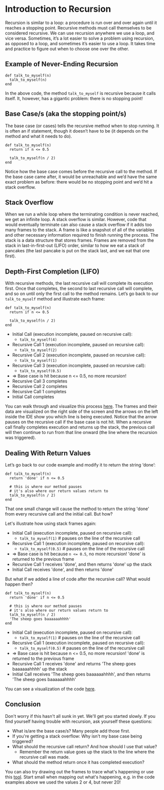# Introduction to Recursion

Recursion is similar to a loop: a procedure is run over and over again until it reaches a stopping point. Recursive methods must call themselves to be considered recursive. We can use recursion anywhere we use a loop, and vice versa. Sometimes, it’s a lot easier to solve a problem using recursion, as opposed to a loop, and sometimes it’s easier to use a loop. It takes time and practice to figure out when to choose one over the other.

## Example of Never-Ending Recursion

```
def talk_to_myself(n)
  talk_to_myself(n)
end
```

In the above code, the method `talk_to_myself` is recursive because it calls itself. It, however, has a gigantic problem: there is no stopping point!

## Base Case/s (aka the stopping point/s)

The base case (or cases) tells the recursive method when to stop running. It is often an if statement, though it doesn’t have to be (it depends on the method and what it needs to do).

```
def talk_to_myself(n)
  return if n <= 0.5

  talk_to_myself(n / 2)
end
```

Notice how the base case comes before the recursive call to the method. If the base case came after, it would be unreachable and we’d have the same exact problem as before: there would be no stopping point and we’d hit a stack overflow.

## Stack Overflow

When we run a while loop where the terminating condition is never reached, we get an infinite loop. A stack overflow is similar. However, code that would eventually terminate can also cause a stack overflow if it adds too many frames to the stack. A frame is like a snapshot of all of the variables and other necessary information required to finish running the process. The stack is a data structure that stores frames. Frames are removed from the stack in last-in-first-out (LIFO) order, similar to how we eat a stack of pancakes (the last pancake is put on the stack last, and we eat that one first).

## Depth-First Completion (LIFO)

With recursive methods, the last recursive call will complete its execution first. Once that completes, the second to last recursive call will complete, and so on until only the first call to the method remains. Let’s go back to our `talk_to_myself` method and illustrate each frame:

```
def talk_to_myself(n)
  return if n <= 0.5

  talk_to_myself(n / 2)
end
```

- Initial Call (execution incomplete, paused on recursive call):
  - `talk_to_myself(4)`
- Recursive Call 1 (execution incomplete, paused on recursive call):
  - `talk_to_myself(2)`
- Recursive Call 2 (execution incomplete, paused on recursive call):
  - `talk_to_myself(1)`
- Recursive Call 3 (execution incomplete, paused on recursive call):
  - `talk_to_myself(0.5)`
- => Base case is hit because n <= 0.5, no more recursion!
- Recursive Call 3 completes
- Recursive Call 2 completes
- Recursive Call 1 completes
- Initial Call completes

You can walk through and visualize this process [here](http://pythontutor.com/visualize.html#code=def%20talk_to_myself%28n%29%0A%20%20return%20if%20n%20%3C%3D%200.5%0A%0A%20%20talk_to_myself%28n%20/%202%29%0Aend%0A%0Atalk_to_myself%284%29&cumulative=false&heapPrimitives=nevernest&mode=edit&origin=opt-frontend.js&py=ruby&rawInputLstJSON=%5B%5D&textReferences=false). The frames and their data are visualized on the right side of the screen and the arrows on the left inside the IDE show you which line is being executed. Notice that the arrow pauses on the recursive call if the base case is not hit. When a recursive call finally completes execution and returns up the stack, the previous call will then continue to run from that line onward (the line where the recursion was triggered).

## Dealing With Return Values

Let’s go back to our code example and modify it to return the string ‘done’:

```
def talk_to_myself(n)
  return 'done' if n <= 0.5

  # this is where our method pauses
  # it's also where our return values return to
  talk_to_myself(n / 2)
end
```

That one small change will cause the method to return the string 'done' from every recursive call and the initial call. But how?

Let's illustrate how using stack frames again:

- Initial Call (execution incomplete, paused on recursive call):
  - `talk_to_myself(1)` # pauses on the line of the recursive call
- Recursive Call 1 (execution incomplete, paused on recursive call):
  - `talk_to_myself(0.5)` # pauses on the line of the recursive call
- => Base case is hit because `n <= 0.5`, no more recursion! 'done' is returned to the previous frame
- Recursive Call 1 receives 'done', and then returns 'done' up the stack
- Initial Call receives 'done', and then returns 'done'

But what if we added a line of code after the recursive call? What would happen then?

```
def talk_to_myself(n)
  return 'done' if n <= 0.5

  # this is where our method pauses
  # it's also where our return values return to
  talk_to_myself(n / 2)
  'The sheep goes baaaaaahhhh'
end
```

- Initial Call (execution incomplete, paused on recursive call):
  - `talk_to_myself(1)` # pauses on the line of the recursive call
- Recursive Call 1 (execution incomplete, paused on recursive call):
  - `talk_to_myself(0.5)` # pauses on the line of the recursive call
- => Base case is hit because n <= 0.5, no more recursion! 'done' is returned to the previous frame
- Recursive Call 1 receives 'done' and returns 'The sheep goes baaaaaahhhh' up the stack
- Initial Call receives 'The sheep goes baaaaaahhhh', and then returns 'The sheep goes baaaaaahhhh'

You can see a visualization of the code [here](http://pythontutor.com/visualize.html#code=def%20talk_to_myself%28n%29%0A%20%20%20%20return%20'done'%20if%20n%20%3C%3D%200.5%0A%0A%20%20%20%20%23%20this%20is%20where%20our%20method%20pauses%0A%20%20%20%20%23%20it's%20also%20where%20our%20return%20values%20return%20to%0A%20%20%20%20talk_to_myself%28n%20/%202%29%0A%20%20%20%20'The%20sheep%20goes%20baaaaaahhhh'%0Aend%0A%0Atalk_to_myself%281%29&cumulative=false&curInstr=10&heapPrimitives=nevernest&mode=display&origin=opt-frontend.js&py=ruby&rawInputLstJSON=%5B%5D&textReferences=false).

## Conclusion

Don't worry if this hasn't all sunk in yet. We'll get you started slowly. If you find yourself having trouble with recursion, ask yourself these questions:

- What is/are the base case/s? Many people add those first.
- If you're getting a stack overflow: Why isn't my base case being triggered?
- What should the recursive call return? And how should I use that value?
  - Remember the return value goes up the stack to the line where the recursive call was made.
- What should the method return once it has completed execution?

You can also try drawing out the frames to trace what's happening or use this [tool](http://pythontutor.com/visualize.html#mode=edit). Start small when mapping out what's happening, e.g. in the code examples above we used the values 2 or 4, but never 20!
